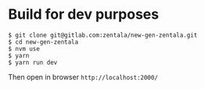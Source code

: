 # Build for dev purposes
```
$ git clone git@gitlab.com:zentala/new-gen-zentala.git
$ cd new-gen-zentala
$ nvm use
$ yarn
$ yarn run dev
```
Then open in browser `http://localhost:2000/`
